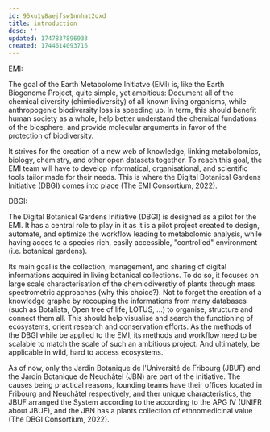 ```yaml
---
id: 95xu1y8aejfsw1nnhat2qxd
title: introduction
desc: ''
updated: 1747837896933
created: 1744614093716
---
```

EMI:

The goal of the Earth Metabolome Initiatve (EMI) is, like the Earth Biogenome Project, quite simple, yet ambitious: Document all of the chemical diversity (chimiodiversity) of all known living organisms, while anthropogenic biodiversity loss is speeding up.
In term, this should benefit  human society as a whole, help better understand the chemical fundations of the biosphere, and provide molecular arguments in favor of the protection of biodiversity.

It strives for the creation of a new web of knowledge, linking metabolomics, biology, chemistry, and other open datasets together.
To reach this goal, the EMI team will have to develop  informatical, organisational, and scientific tools tailor made for their needs.
This is where the Digital Botanical Gardens Initiative (DBGI) comes into place (The EMI Consortium, 2022).


DBGI:

The Digital Botanical Gardens Initiative (DBGI) is designed as a pilot for the EMI. It has a central role to play in it as it is a pilot project created to design, automate, and optimize the workflow leading to metabolomic analysis, while having acces to a species rich, easily accessible, "controlled" environment (i.e. botanical gardens).

Its main goal is the collection, management, and sharing of digital informations acquired in living botanical collections. To do so, it focuses on large scale characterisation of the chemiodiverstiy of plants through mass spectrometric approaches (why this choice?).
Not to forget the creation of a knowledge graphe by recouping the informations from many databases (such as Botalista, Open tree of life, LOTUS, ...) to organise, structure and connect them all.
This should help visualise and search the functioning of ecosystems, orient research and conservation efforts.
As the methods of the DBGI while be applied to the EMI, its methods and workflow need to be scalable to match the scale of such an ambitious project. And ultimately, be applicable in wild, hard to access ecosystems.

As of now, only the Jardin Botanique de l'Université de Fribourg (JBUF) and the Jardin Botanique de Neuchâtel (JBN) are part of the initiative. The causes being practical reasons, founding teams have their offices located in Fribourg and Neuchâtel respectively, and ther unique characteristics, the JBUF arranged the System according to the according to the APG IV (UNIFR about JBUF), and the JBN has a plants collection of ethnomedicinal value (The DBGI Consortium, 2022).
